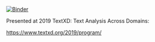 [![Binder](https://mybinder.org/badge_logo.svg)](https://mybinder.org/v2/gh/aculich/introduction-to-topic-modeling-textxd-2019/master?filepath=Introduction%20to%20Topic%20Modeling.ipynb)

Presented at 2019 TextXD: Text Analysis Across Domains:

https://www.textxd.org/2019/program/
